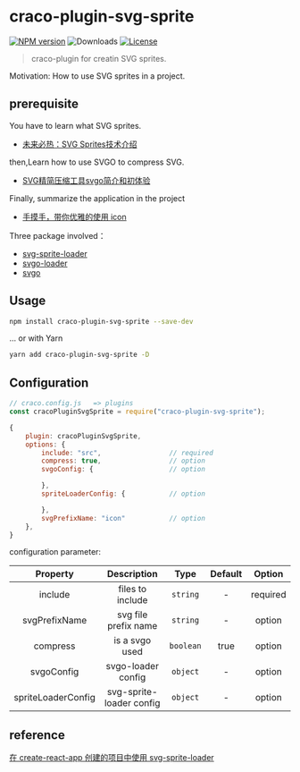 # craco-plugin-svg-sprite

[![NPM version](https://img.shields.io/npm/v/craco-plugin-svg-sprite)](https://www.npmjs.com/package/craco-plugin-svg-sprite)
![Downloads](https://img.shields.io/npm/dw/craco-plugin-svg-sprite)
[![License](https://img.shields.io/npm/l/craco-plugin-svg-sprite)](./LICENSE)

> craco-plugin for creatin SVG sprites.

Motivation: How to use SVG sprites in a project.

## prerequisite

You have to learn what SVG sprites.

- [未来必热：SVG Sprites技术介绍](https://www.zhangxinxu.com/wordpress/2014/07/introduce-svg-sprite-technology/?spm=a313x.7781069.1998910419.50)

then,Learn how to use SVGO to compress SVG.

- [SVG精简压缩工具svgo简介和初体验](https://www.zhangxinxu.com/wordpress/2016/02/svg-compress-tool-svgo-experience/)

Finally, summarize the application in the project

- [手摸手，带你优雅的使用 icon](https://juejin.cn/post/6844903517564436493#heading-8)

Three package involved：

- [svg-sprite-loader](https://github.com/JetBrains/svg-sprite-loader#readme)
- [svgo-loader](https://github.com/rpominov/svgo-loader)
- [svgo](https://github.com/svg/svgo)


## Usage

```bash
npm install craco-plugin-svg-sprite --save-dev
```

... or with Yarn

```bash
yarn add craco-plugin-svg-sprite -D
```

## Configuration

```js
// craco.config.js   => plugins
const cracoPluginSvgSprite = require("craco-plugin-svg-sprite");

{
    plugin: cracoPluginSvgSprite,
    options: {
        include: "src",                 // required
        compress: true,                 // option
        svgoConfig: {                   // option

        },
        spriteLoaderConfig: {           // option

        },
        svgPrefixName: "icon"           // option
    },
}
```

configuration parameter:

|Property|Description|Type|Default|Option|
|:---:|:---:|:---:|:---:|:---:|
|include|files to include|`string`|-|required|
|svgPrefixName|svg file prefix name|`string`|-|option|
|compress|is a svgo used|`boolean`|true|option|
|svgoConfig|svgo-loader config|`object`|-|option|
|spriteLoaderConfig|svg-sprite-loader config|`object`|-|option|

## reference

[在 create-react-app 创建的项目中使用 svg-sprite-loader](https://blog.ihanai.com/2018/03/use-svg-sprite-loader-in-project-created-by-create-react-app.html)